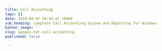 ```yaml
---
title: Call Accounting
tags: []
date: 2018-08-07 18:16:41 +0000
sub_heading: Complete Call Accounting System and Reporting for Windows
banner_image: ''
slug: apogee-net-call-accounting
published: false

---
```

